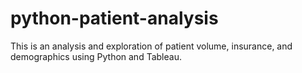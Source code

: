# python-patient-analysis
This is an analysis and exploration of patient volume, insurance, and demographics using Python and Tableau.
